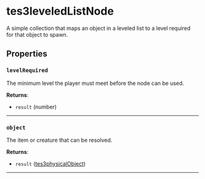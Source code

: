 <!---
	This file is autogenerated. Do not edit this file manually. Your changes will be ignored.
	More information: https://github.com/MWSE/MWSE/tree/master/docs
-->

# tes3leveledListNode

A simple collection that maps an object in a leveled list to a level required for that object to spawn.

## Properties

### `levelRequired`

The minimum level the player must meet before the node can be used.

**Returns**:

* `result` (number)

***

### `object`

The item or creature that can be resolved.

**Returns**:

* `result` ([tes3physicalObject](../../types/tes3physicalObject))

***

